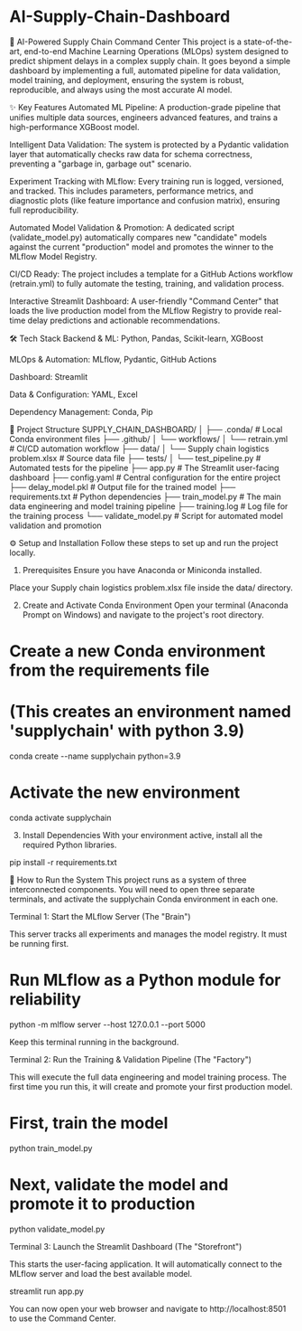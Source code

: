 # AI-Supply-Chain-Dashboard
🚀 AI-Powered Supply Chain Command Center
This project is a state-of-the-art, end-to-end Machine Learning Operations (MLOps) system designed to predict shipment delays in a complex supply chain. It goes beyond a simple dashboard by implementing a full, automated pipeline for data validation, model training, and deployment, ensuring the system is robust, reproducible, and always using the most accurate AI model.

✨ Key Features
Automated ML Pipeline: A production-grade pipeline that unifies multiple data sources, engineers advanced features, and trains a high-performance XGBoost model.

Intelligent Data Validation: The system is protected by a Pydantic validation layer that automatically checks raw data for schema correctness, preventing a "garbage in, garbage out" scenario.

Experiment Tracking with MLflow: Every training run is logged, versioned, and tracked. This includes parameters, performance metrics, and diagnostic plots (like feature importance and confusion matrix), ensuring full reproducibility.

Automated Model Validation & Promotion: A dedicated script (validate_model.py) automatically compares new "candidate" models against the current "production" model and promotes the winner to the MLflow Model Registry.

CI/CD Ready: The project includes a template for a GitHub Actions workflow (retrain.yml) to fully automate the testing, training, and validation process.

Interactive Streamlit Dashboard: A user-friendly "Command Center" that loads the live production model from the MLflow Registry to provide real-time delay predictions and actionable recommendations.

🛠️ Tech Stack
Backend & ML: Python, Pandas, Scikit-learn, XGBoost

MLOps & Automation: MLflow, Pydantic, GitHub Actions

Dashboard: Streamlit

Data & Configuration: YAML, Excel

Dependency Management: Conda, Pip

📁 Project Structure
SUPPLY_CHAIN_DASHBOARD/
│
├── .conda/                   # Local Conda environment files
├── .github/
│   └── workflows/
│       └── retrain.yml       # CI/CD automation workflow
├── data/
│   └── Supply chain logistics problem.xlsx  # Source data file
├── tests/
│   └── test_pipeline.py      # Automated tests for the pipeline
├── app.py                    # The Streamlit user-facing dashboard
├── config.yaml               # Central configuration for the entire project
├── delay_model.pkl           # Output file for the trained model
├── requirements.txt          # Python dependencies
├── train_model.py            # The main data engineering and model training pipeline
├── training.log              # Log file for the training process
└── validate_model.py         # Script for automated model validation and promotion

⚙️ Setup and Installation
Follow these steps to set up and run the project locally.

1. Prerequisites
Ensure you have Anaconda or Miniconda installed.

Place your Supply chain logistics problem.xlsx file inside the data/ directory.

2. Create and Activate Conda Environment
Open your terminal (Anaconda Prompt on Windows) and navigate to the project's root directory.

# Create a new Conda environment from the requirements file
# (This creates an environment named 'supplychain' with python 3.9)
conda create --name supplychain python=3.9

# Activate the new environment
conda activate supplychain

3. Install Dependencies
With your environment active, install all the required Python libraries.

pip install -r requirements.txt

🚀 How to Run the System
This project runs as a system of three interconnected components. You will need to open three separate terminals, and activate the supplychain Conda environment in each one.

Terminal 1: Start the MLflow Server (The "Brain")

This server tracks all experiments and manages the model registry. It must be running first.

# Run MLflow as a Python module for reliability
python -m mlflow server --host 127.0.0.1 --port 5000

Keep this terminal running in the background.

Terminal 2: Run the Training & Validation Pipeline (The "Factory")

This will execute the full data engineering and model training process. The first time you run this, it will create and promote your first production model.

# First, train the model
python train_model.py

# Next, validate the model and promote it to production
python validate_model.py

Terminal 3: Launch the Streamlit Dashboard (The "Storefront")

This starts the user-facing application. It will automatically connect to the MLflow server and load the best available model.

streamlit run app.py

You can now open your web browser and navigate to http://localhost:8501 to use the Command Center.
